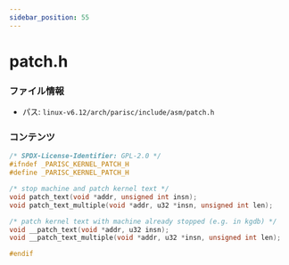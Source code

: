 ```yaml
---
sidebar_position: 55
---
```

# patch.h

### ファイル情報

- パス: `linux-v6.12/arch/parisc/include/asm/patch.h`

### コンテンツ

```h
/* SPDX-License-Identifier: GPL-2.0 */
#ifndef _PARISC_KERNEL_PATCH_H
#define _PARISC_KERNEL_PATCH_H

/* stop machine and patch kernel text */
void patch_text(void *addr, unsigned int insn);
void patch_text_multiple(void *addr, u32 *insn, unsigned int len);

/* patch kernel text with machine already stopped (e.g. in kgdb) */
void __patch_text(void *addr, u32 insn);
void __patch_text_multiple(void *addr, u32 *insn, unsigned int len);

#endif

```
